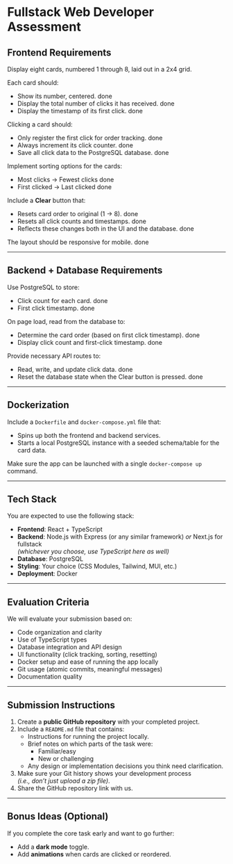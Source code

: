 # Fullstack Web Developer Assessment

## Frontend Requirements

Display eight cards, numbered 1 through 8, laid out in a 2x4 grid.

Each card should:

- Show its number, centered. done
- Display the total number of clicks it has received. done
- Display the timestamp of its first click. done

Clicking a card should:

- Only register the first click for order tracking. done
- Always increment its click counter. done
- Save all click data to the PostgreSQL database. done

Implement sorting options for the cards:

- Most clicks → Fewest clicks done
- First clicked → Last clicked done

Include a **Clear** button that:

- Resets card order to original (1 → 8). done
- Resets all click counts and timestamps. done
- Reflects these changes both in the UI and the database. done

The layout should be responsive for mobile. done

---

## Backend + Database Requirements

Use PostgreSQL to store:

- Click count for each card. done
- First click timestamp. done

On page load, read from the database to:

- Determine the card order (based on first click timestamp). done
- Display click count and first-click timestamp. done

Provide necessary API routes to:

- Read, write, and update click data. done
- Reset the database state when the Clear button is pressed. done

---

## Dockerization

Include a `Dockerfile` and `docker-compose.yml` file that:

- Spins up both the frontend and backend services.
- Starts a local PostgreSQL instance with a seeded schema/table for the card data.

Make sure the app can be launched with a single `docker-compose up` command.

---

## Tech Stack

You are expected to use the following stack:

- **Frontend**: React + TypeScript
- **Backend**: Node.js with Express (or any similar framework) _or_ Next.js for fullstack  
  _(whichever you choose, use TypeScript here as well)_
- **Database**: PostgreSQL
- **Styling**: Your choice (CSS Modules, Tailwind, MUI, etc.)
- **Deployment**: Docker

---

## Evaluation Criteria

We will evaluate your submission based on:

- Code organization and clarity
- Use of TypeScript types
- Database integration and API design
- UI functionality (click tracking, sorting, resetting)
- Docker setup and ease of running the app locally
- Git usage (atomic commits, meaningful messages)
- Documentation quality

---

## Submission Instructions

1. Create a **public GitHub repository** with your completed project.
2. Include a `README.md` file that contains:
   - Instructions for running the project locally.
   - Brief notes on which parts of the task were:
     - Familiar/easy
     - New or challenging
   - Any design or implementation decisions you think need clarification.
3. Make sure your Git history shows your development process  
   _(i.e., don’t just upload a zip file)_.
4. Share the GitHub repository link with us.

---

## Bonus Ideas (Optional)

If you complete the core task early and want to go further:

- Add a **dark mode** toggle.
- Add **animations** when cards are clicked or reordered.
